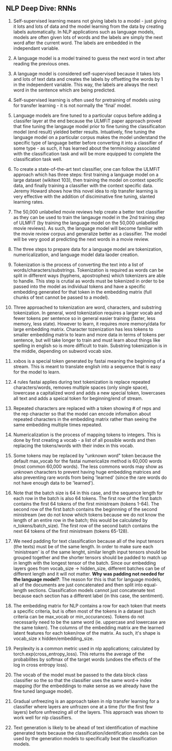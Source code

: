 ## NLP Deep Dive: RNNs

1. Self-supervised learning means not giving labels to a model - just giving it lots and lots of data and the model learning from the data by creating labels automatically. In NLP applications such as language models, models are often given lots of words and the labels are simply the next word after the current word. The labels are embedded in the independant variable. 

2. A language model is a model trained to guess the next word in text after reading the previous ones. 

3. A language model is considered self-supervised because it takes lots and lots of text data and creates the labels by offsetting the words by 1 in the independent variable. This way, the labels are always the next word in the sentence which are being predicted. 

4. Self-supervised learning is often used for pretraining of models using for transfer learning - it is not normally the 'final' model. 

5. Language models are fine tuned to a particular copus before adding a classifer layer at the end because the ULMFiT paper approach proved that fine tuning the langauge model prior to fine tuning the classificaiton model (end result) yielded better results. Intuatively, fine tuning the language model on a particular corpus makes the model understand the specific type of language better before converting it into a classifier of some type - as such, it has learned about the terminology associated with the classification task and will be more equipped to complete the classification task well. 

6. To create a state-of-the-art text classifier, one can follow the ULMFiT approach which has three steps: first training a language model on a large dataset (wikitext 103), then training the model on context specific data, and finally training a classifier with the context specific data. Jeremy Howard shows how this novel idea to nlp transfer learning is very effective with the addition of disciminative fine tuning, slanted learning rates. 

7. The 50,000 unlabelled movie reviews help create a better text classifier as they can be used to train the langauge model in the 2nd training step of ULMFiT (by training the language model on the 50,000 unlabelled movie reviews). As such, the language model will become familiar with the movie review corpus and generalize better as a classifier. The model will be very good at predicting the next words in a movie review. 

8. The three steps to prepare data for a language model are tokenization, numericalization, and language model data laoder creation. 

9. Tokenization is the process of converting the text into a list of words/characters/substrings. Tokenization is required as words can be split in different ways (hyphens, apostrophes) which tokenizers are able to handle. This step is crutial as words must be tokenized in order to be passed into the model as individual tokens and have a specific embedding generated for that token in the embedding matrix (full chunks of text cannot be passed to a model). 

10. Three approached to tokenization are word, characters, and substring tokenization. In general, word tokenization requires a larger vocab and fewer tokens per sentence so in general easier training (faster, less memory, less state). However to learn, it requires more memory/data for large embedding matrix. Character tozenization has less tokens to smaller embedding matrix to learn and more data in terms of tokens per sentence, but will take longer to train and must learn about things like spelling in english so is more difficult to train. Substring tokenization is in the middle, depending on subword vocab size.   

11. xxbos is a special token generated by fastai meaning the beginning of a stream. This is meant to translate english into a sequence that is easy for the model to learn. 

12. 4 rules fastai applies during text tokenization is replace repeated characters/words, removes multiple spaces (only single space), lowercase a capitalized word and adds a new special token, lowercases all text and adds a speical token for beginning/end of stream. 

13. Repeated characters are replaced with a token showing # of reps and the rep character so that the model can encode infomation about repeated characters in the embedding matrix rather than seeing the same embedding multiple times repeated. 

14. Numericalization is the process of mapping tokens to integers. This is done by first creating a vocab - a list of all possible words and then replacing the tokens/words with their index in this vocab. 

15. Some tokens may be replaced by "unknown word" token because the default max_vocab for the fastai numericalize method is 60,000 words (most common 60,000 words). The less commons words may show as unknown characters to prevent having huge embedding matrices and also preventing rare words from being 'learned' (since the rare words do not have enough data to be 'learned'). 

16. Note that the batch size is 64 in this case, and the sequence length for each row in the batch is also 64 tokens. The first row of the first batch contains the first 64 tokens of the first ministream (tokens 1-64). The second row of the first batch contains the beginnning of the second ministream (we do not know which tokens because we do not know the length of an entire row in the batch; this would be calculated by n_tokens/batch_size). The first row of the second batch contains the next 64 tokens of the first ministream (tokens 65-128).  

17. We need padding for text classification because all of the input tensors (the texts) must be of the same length. In order to make sure each 'ministream' is of the same lenght, similar length input tensors should be grouped together and the shorter tensors should be padded to match up in length with the longest tensor of the batch. Since our embedding layers goes from vocab_size -> hidden_size, different batches can be of different length and it will not matter. 
**Why was padding not needed for the language model?**: The reason for this is that for language models, all of the documents are just concatenated and then split into equal-length sections. Classification models cannot just concatenate text because each section has a different label (in this case, the sentiment). 

18. The embedding matrix for NLP contains a row for each token that meets a specific criteria, but is often most of the tokens in a dataset (such criteria can be max_vocab or min_occurances). Tokens do not necessarily need to be the same word (ie. uppercase and lowercase are the same token). The columns of the embedding matrix are the learned latent features for each token/row of the matrix. As such, it's shape is vocab_size x hidden/embedding_size. 

19. Perplexity is a common metric used in nlp applications; calculated by torch.exp(cross_entropy_loss). This returns the average of the probabilites by softmax of the target words (undoes the effects of the log in cross entropy loss). 

20. The vocab of the model must be passed to the data block class classifier so the so that the classifier uses the same word-> index mapping (for the embeddings to make sense as we already have the fine tuned language model). 

21. Gradual unfreezing is an approach taken in nlp transfer learning for a classifier where layers are unfrozen one at a time (for the first few layers) before unfreezing all of the layers. This approach was shown to work well for nlp classifiers. 

22. Text generation is likely to be ahead of text identification of machine generated texts because the classification/identification models can be used by the generation models to specifically beat the classification models. 